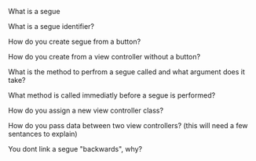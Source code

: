 What is a segue

What is a segue identifier?

How do you create segue from a button?

How do you create from a view controller without a button?

What is the method to perfrom a segue called and what argument does it take?

What method is called immediatly before a segue is performed?

How do you assign a new view controller class?

How do you pass data between two view controllers? (this will need a few sentances to explain)

You dont link a segue "backwards", why?
